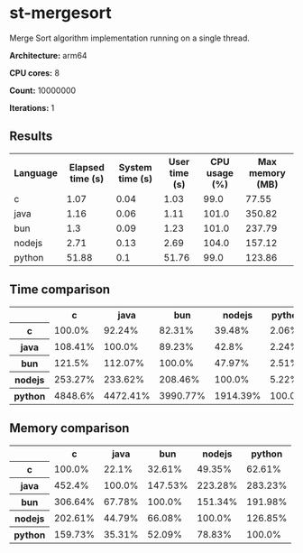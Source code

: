 # st-mergesort

Merge Sort algorithm implementation running on a single thread.

**Architecture:** arm64

**CPU cores:** 8

**Count:** 10000000

**Iterations:** 1

## Results

<table>
  <tr>
    <th>Language</th>
    <th>Elapsed time (s)</th>
    <th>System time (s)</th>
    <th>User time (s)</th>
    <th>CPU usage (%)</th>
    <th>Max memory (MB)</th>
  </tr>
  <tr>
    <td>c</td>
    <td>1.07</td>
    <td>0.04</td>
    <td>1.03</td>
    <td>99.0</td>
    <td>77.55</td>
  </tr>
  <tr>
    <td>java</td>
    <td>1.16</td>
    <td>0.06</td>
    <td>1.11</td>
    <td>101.0</td>
    <td>350.82</td>
  </tr>
  <tr>
    <td>bun</td>
    <td>1.3</td>
    <td>0.09</td>
    <td>1.23</td>
    <td>101.0</td>
    <td>237.79</td>
  </tr>
  <tr>
    <td>nodejs</td>
    <td>2.71</td>
    <td>0.13</td>
    <td>2.69</td>
    <td>104.0</td>
    <td>157.12</td>
  </tr>
  <tr>
    <td>python</td>
    <td>51.88</td>
    <td>0.1</td>
    <td>51.76</td>
    <td>99.0</td>
    <td>123.86</td>
  </tr>
</table>

## Time comparison

<table>
  <tr>
    <th></th>
    <th>c</th>
    <th>java</th>
    <th>bun</th>
    <th>nodejs</th>
    <th>python</th>
  </tr>
  <tr>
    <th>c</th>
    <td>100.0%</td>
    <td>92.24%</td>
    <td>82.31%</td>
    <td>39.48%</td>
    <td>2.06%</td>
  </tr>
  <tr>
    <th>java</th>
    <td>108.41%</td>
    <td>100.0%</td>
    <td>89.23%</td>
    <td>42.8%</td>
    <td>2.24%</td>
  </tr>
  <tr>
    <th>bun</th>
    <td>121.5%</td>
    <td>112.07%</td>
    <td>100.0%</td>
    <td>47.97%</td>
    <td>2.51%</td>
  </tr>
  <tr>
    <th>nodejs</th>
    <td>253.27%</td>
    <td>233.62%</td>
    <td>208.46%</td>
    <td>100.0%</td>
    <td>5.22%</td>
  </tr>
  <tr>
    <th>python</th>
    <td>4848.6%</td>
    <td>4472.41%</td>
    <td>3990.77%</td>
    <td>1914.39%</td>
    <td>100.0%</td>
  </tr>
</table>

## Memory comparison

<table>
  <tr>
    <th></th>
    <th>c</th>
    <th>java</th>
    <th>bun</th>
    <th>nodejs</th>
    <th>python</th>
  </tr>
  <tr>
    <th>c</th>
    <td>100.0%</td>
    <td>22.1%</td>
    <td>32.61%</td>
    <td>49.35%</td>
    <td>62.61%</td>
  </tr>
  <tr>
    <th>java</th>
    <td>452.4%</td>
    <td>100.0%</td>
    <td>147.53%</td>
    <td>223.28%</td>
    <td>283.23%</td>
  </tr>
  <tr>
    <th>bun</th>
    <td>306.64%</td>
    <td>67.78%</td>
    <td>100.0%</td>
    <td>151.34%</td>
    <td>191.98%</td>
  </tr>
  <tr>
    <th>nodejs</th>
    <td>202.61%</td>
    <td>44.79%</td>
    <td>66.08%</td>
    <td>100.0%</td>
    <td>126.85%</td>
  </tr>
  <tr>
    <th>python</th>
    <td>159.73%</td>
    <td>35.31%</td>
    <td>52.09%</td>
    <td>78.83%</td>
    <td>100.0%</td>
  </tr>
</table>
